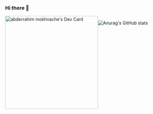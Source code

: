 ### Hi there 👋
<div style ="display:flex">
<a href="https://app.daily.dev/astrotech13"><img src="https://github.com/astroxiii/astroxiii/blob/master/devcard.svg" width="300" alt="abderrahim mokhnache's Dev Card"/></a>

![Anurag's GitHub stats](https://github-readme-stats.vercel.app/api?username=astroxiii&show_icons=true&theme=radical)
</div>
